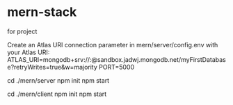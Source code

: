# mern-stack
for project

Create an Atlas URI connection parameter in mern/server/config.env with your Atlas URI:
ATLAS_URI=mongodb+srv://<username>:<password>@sandbox.jadwj.mongodb.net/myFirstDatabase?retryWrites=true&w=majority
PORT=5000

cd ./mern/server
npm init
npm start

cd ./mern/client
npm init
npm start
